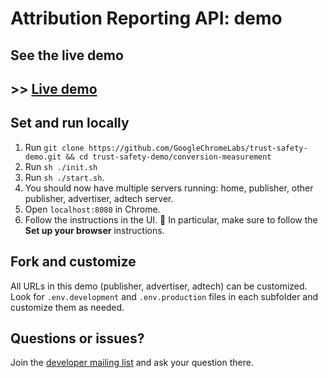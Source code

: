 # Attribution Reporting API: demo

## See the live demo

## >> [Live demo](https://goo.gle/sppi-devrel-eventlevel)

## Set and run locally

1. Run `git clone https://github.com/GoogleChromeLabs/trust-safety-demo.git && cd trust-safety-demo/conversion-measurement`
2. Run `sh ./init.sh`
3. Run `sh ./start.sh`.
4. You should now have multiple servers running: home, publisher, other publisher, advertiser, adtech server.
5. Open `localhost:8080` in Chrome.
6. Follow the instructions in the UI. 🚨 In particular, make sure to follow the **Set up your browser** instructions.

## Fork and customize

All URLs in this demo (publisher, advertiser, adtech) can be customized.
Look for `.env.development` and `.env.production` files in each subfolder and customize them as needed.

## Questions or issues?

Join the [developer mailing list](https://groups.google.com/u/1/a/chromium.org/g/attribution-reporting-api-dev) and ask your question there.
